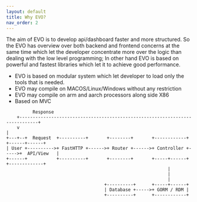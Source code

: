 ```yaml
---
layout: default
title: Why EVO?
nav_order: 2
---
```



The aim of EVO is to develop api/dashboard faster and more structured. So the EVO has overview over both backend and frontend concerns at the same time which let the developer concentrate more over the logic than dealing with the low level programming; In other hand EVO is based on powerful and fastest libraries which let it to achieve good performance.

* EVO is based on modular system which let developer to load only the tools that is needed.
* EVO may compile on MACOS/Linux/Windows without any restriction
* EVO may compile on arm and aarch processors along side X86
* Based on MVC


```
          Response
    +-----------------------------------------------------------------------------+
    v                                                                             |
+---+--+  Request  +----------+       +--------+       +------------+      +------+------+
| User +---------->+ FastHTTP +------>+ Router +------>+ Controller +----->+  API/View   |
+------+           +----------+       +--------+       +-----+------+      +-------------+
                                                             |
                                                             |
                                                             |
                                     +----------+      +-----+------+
                                     | Database +----->+ GORM / RDM |
                                     +----------+      +------------+

```